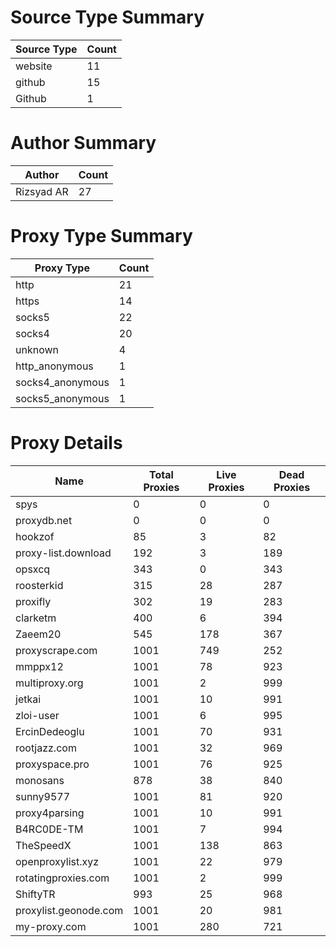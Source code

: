 # Source Type Summary

| Source Type | Count |
|-------------|-------|
| website | 11 |
| github | 15 |
| Github | 1 |


# Author Summary

| Author | Count |
|--------|-------|
| Rizsyad AR | 27 |


# Proxy Type Summary

| Proxy Type | Count |
|------------|-------|
| http | 21 |
| https | 14 |
| socks5 | 22 |
| socks4 | 20 |
| unknown | 4 |
| http_anonymous | 1 |
| socks4_anonymous | 1 |
| socks5_anonymous | 1 |


# Proxy Details

| Name | Total Proxies | Live Proxies | Dead Proxies |
|------|---------------|--------------|---------------|
| spys | 0 | 0 | 0 |
| proxydb.net | 0 | 0 | 0 |
| hookzof | 85 | 3 | 82 |
| proxy-list.download | 192 | 3 | 189 |
| opsxcq | 343 | 0 | 343 |
| roosterkid | 315 | 28 | 287 |
| proxifly | 302 | 19 | 283 |
| clarketm | 400 | 6 | 394 |
| Zaeem20 | 545 | 178 | 367 |
| proxyscrape.com | 1001 | 749 | 252 |
| mmppx12 | 1001 | 78 | 923 |
| multiproxy.org | 1001 | 2 | 999 |
| jetkai | 1001 | 10 | 991 |
| zloi-user | 1001 | 6 | 995 |
| ErcinDedeoglu | 1001 | 70 | 931 |
| rootjazz.com | 1001 | 32 | 969 |
| proxyspace.pro | 1001 | 76 | 925 |
| monosans | 878 | 38 | 840 |
| sunny9577 | 1001 | 81 | 920 |
| proxy4parsing | 1001 | 10 | 991 |
| B4RC0DE-TM | 1001 | 7 | 994 |
| TheSpeedX | 1001 | 138 | 863 |
| openproxylist.xyz | 1001 | 22 | 979 |
| rotatingproxies.com | 1001 | 2 | 999 |
| ShiftyTR | 993 | 25 | 968 |
| proxylist.geonode.com | 1001 | 20 | 981 |
| my-proxy.com | 1001 | 280 | 721 |

